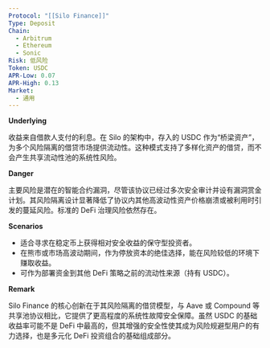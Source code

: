 ```yaml
---
Protocol: "[[Silo Finance]]"
Type: Deposit
Chain:
  - Arbitrum
  - Ethereum
  - Sonic
Risk: 低风险
Token: USDC
APR-Low: 0.07
APR-High: 0.13
Market:
  - 通用
---
```

**Underlying**

收益来自借款人支付的利息。在 Silo 的架构中，存入的 USDC 作为“桥梁资产”，为多个风险隔离的借贷市场提供流动性。这种模式支持了多样化资产的借贷，而不会产生共享流动性池的系统性风险。

**Danger**

主要风险是潜在的智能合约漏洞，尽管该协议已经过多次安全审计并设有漏洞赏金计划。其风险隔离设计显著降低了协议内其他高波动性资产价格崩溃或被利用时引发的蔓延风险。标准的 DeFi 治理风险依然存在。

**Scenarios**

- 适合寻求在稳定币上获得相对安全收益的保守型投资者。
- 在熊市或市场高波动期间，作为停放资本的绝佳选择，能在风险较低的环境下赚取收益。
- 可作为部署资金到其他 DeFi 策略之前的流动性来源（持有 USDC）。

**Remark**

Silo Finance 的核心创新在于其风险隔离的借贷模型，与 Aave 或 Compound 等共享池协议相比，它提供了更高程度的系统性故障安全保障。虽然 USDC 的基础收益率可能不是 DeFi 中最高的，但其增强的安全性使其成为风险规避型用户的有力选择，也是多元化 DeFi 投资组合的基础组成部分。